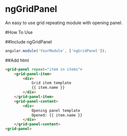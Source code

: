 ngGridPanel
===========

An easy to use grid repeating module with opening panel.

#How To Use

##Include ngGridPanel
```javascript
angular.module('YourModule', ['ngGridPanel']);
```

##Add html
```html
<grid-panel repeat="item in items">
    <grid-panel-item>
        <div>
            Grid item template
            {{ item.name }}
        </div>
    </grid-panel-item>
    <grid-panel-content>
        <div>
            Opening panel template
            Opened: {{ item.name }}
        </div>
    </grid-panel-content>
<grid-panel>
```